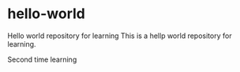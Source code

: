 # hello-world
Hello world repository for learning
This is a hellp world repository for learning.

Second time learning
